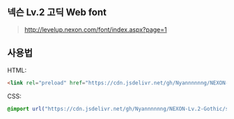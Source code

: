 ## 넥슨 Lv.2 고딕 Web font

> http://levelup.nexon.com/font/index.aspx?page=1

## 사용법

HTML:
```html
<link rel="preload" href="https://cdn.jsdelivr.net/gh/Nyannnnnng/NEXON-Lv.2-Gothic/stylesheet.css" as="style" onload="this.rel='stylesheet'" />
```

CSS:
```css
@import url("https://cdn.jsdelivr.net/gh/Nyannnnnng/NEXON-Lv.2-Gothic/stylesheet.css");
```
